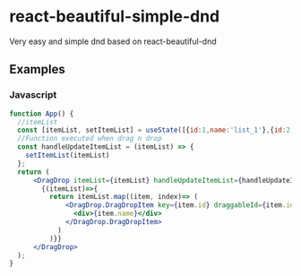 # react-beautiful-simple-dnd
Very easy and simple dnd based on react-beautiful-dnd

## Examples

### Javascript
```jsx
function App() {
  //itemList
  const [itemList, setItemList] = useState([{id:1,name:'list_1'},{id:2,name:'list_2'},{id:3,name:'list_3'}])
  //Function executed when drag n drop
  const handleUpdateItemList = (itemList) => {
    setItemList(itemList)
  };
  return (
      <DragDrop itemList={itemList} handleUpdateItemList={handleUpdateItemList}>
        {(itemList)=>{
          return itemList.map((item, index)=> (
              <DragDrop.DragDropItem key={item.id} draggableId={item.id.toString()} index={index}>
                <div>{item.name}</div>
              </DragDrop.DragDropItem>
            )
          )}}
      </DragDrop>
  );
}
```
